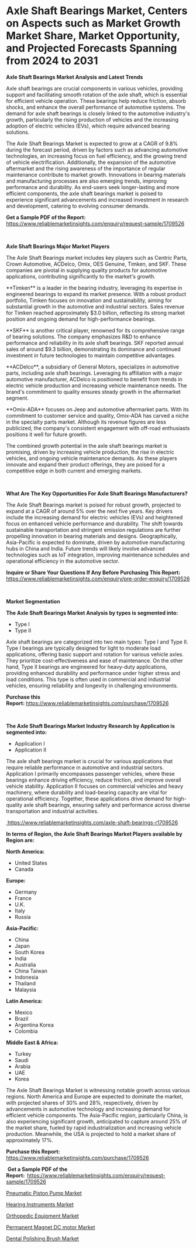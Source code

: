 <p><h1>Axle Shaft Bearings Market, Centers on Aspects such as Market Growth Market Share, Market Opportunity, and Projected Forecasts Spanning from 2024 to 2031</h1></p><p><strong>Axle Shaft Bearings Market Analysis and Latest Trends</strong></p>
<p><p>Axle shaft bearings are crucial components in various vehicles, providing support and facilitating smooth rotation of the axle shaft, which is essential for efficient vehicle operation. These bearings help reduce friction, absorb shocks, and enhance the overall performance of automotive systems. The demand for axle shaft bearings is closely linked to the automotive industry's growth, particularly the rising production of vehicles and the increasing adoption of electric vehicles (EVs), which require advanced bearing solutions.</p><p>The Axle Shaft Bearings Market is expected to grow at a CAGR of 9.8% during the forecast period, driven by factors such as advancing automotive technologies, an increasing focus on fuel efficiency, and the growing trend of vehicle electrification. Additionally, the expansion of the automotive aftermarket and the rising awareness of the importance of regular maintenance contribute to market growth. Innovations in bearing materials and manufacturing processes are also emerging trends, improving performance and durability. As end-users seek longer-lasting and more efficient components, the axle shaft bearings market is poised to experience significant advancements and increased investment in research and development, catering to evolving consumer demands.</p></p>
<p><strong>Get a Sample PDF of the Report:&nbsp;</strong> <a href="https://www.reliablemarketinsights.com/enquiry/request-sample/1709526?utm_campaign=1584&utm_medium=2&utm_source=Github&utm_content=ia&utm_term=21102024&utm_id=axle-shaft-bearings">https://www.reliablemarketinsights.com/enquiry/request-sample/1709526</a></p>
<p>&nbsp;</p>
<p><strong>Axle Shaft Bearings Major Market Players</strong></p>
<p><p>The Axle Shaft Bearings market includes key players such as Centric Parts, Crown Automotive, ACDelco, Omix, OES Genuine, Timken, and SKF. These companies are pivotal in supplying quality products for automotive applications, contributing significantly to the market's growth.</p><p>**Timken** is a leader in the bearing industry, leveraging its expertise in engineered bearings to expand its market presence. With a robust product portfolio, Timken focuses on innovation and sustainability, aiming for substantial growth in the automotive and industrial sectors. Sales revenue for Timken reached approximately $3.0 billion, reflecting its strong market position and ongoing demand for high-performance bearings.</p><p>**SKF** is another critical player, renowned for its comprehensive range of bearing solutions. The company emphasizes R&D to enhance performance and reliability in its axle shaft bearings. SKF reported annual sales of around $9.3 billion, demonstrating its dominance and continued investment in future technologies to maintain competitive advantages.</p><p>**ACDelco**, a subsidiary of General Motors, specializes in automotive parts, including axle shaft bearings. Leveraging its affiliation with a major automotive manufacturer, ACDelco is positioned to benefit from trends in electric vehicle production and increasing vehicle maintenance needs. The brand's commitment to quality ensures steady growth in the aftermarket segment.</p><p>**Omix-ADA** focuses on Jeep and automotive aftermarket parts. With its commitment to customer service and quality, Omix-ADA has carved a niche in the specialty parts market. Although its revenue figures are less publicized, the company's consistent engagement with off-road enthusiasts positions it well for future growth.</p><p>The combined growth potential in the axle shaft bearings market is promising, driven by increasing vehicle production, the rise in electric vehicles, and ongoing vehicle maintenance demands. As these players innovate and expand their product offerings, they are poised for a competitive edge in both current and emerging markets.</p></p>
<p>&nbsp;</p>
<p><strong>What Are The Key Opportunities For Axle Shaft Bearings Manufacturers?</strong></p>
<p><p>The Axle Shaft Bearings market is poised for robust growth, projected to expand at a CAGR of around 5% over the next five years. Key drivers include the increasing demand for electric vehicles (EVs) and heightened focus on enhanced vehicle performance and durability. The shift towards sustainable transportation and stringent emission regulations are further propelling innovation in bearing materials and designs. Geographically, Asia-Pacific is expected to dominate, driven by automotive manufacturing hubs in China and India. Future trends will likely involve advanced technologies such as IoT integration, improving maintenance schedules and operational efficiency in the automotive sector.</p></p>
<p><strong>Inquire or Share Your Questions If Any Before Purchasing This Report:</strong> <a href="https://www.reliablemarketinsights.com/enquiry/pre-order-enquiry/1709526?utm_campaign=1584&utm_medium=2&utm_source=Github&utm_content=ia&utm_term=21102024&utm_id=axle-shaft-bearings">https://www.reliablemarketinsights.com/enquiry/pre-order-enquiry/1709526</a></p>
<p>&nbsp;</p>
<p><strong>Market Segmentation</strong></p>
<p><strong>The Axle Shaft Bearings Market Analysis by types is segmented into:</strong></p>
<p><ul><li>Type I</li><li>Type II</li></ul></p>
<p><p>Axle shaft bearings are categorized into two main types: Type I and Type II. Type I bearings are typically designed for light to moderate load applications, offering basic support and rotation for various vehicle axles. They prioritize cost-effectiveness and ease of maintenance. On the other hand, Type II bearings are engineered for heavy-duty applications, providing enhanced durability and performance under higher stress and load conditions. This type is often used in commercial and industrial vehicles, ensuring reliability and longevity in challenging environments.</p></p>
<p><strong>Purchase this Report:&nbsp;</strong><a href="https://www.reliablemarketinsights.com/purchase/1709526?utm_campaign=1584&utm_medium=2&utm_source=Github&utm_content=ia&utm_term=21102024&utm_id=axle-shaft-bearings">https://www.reliablemarketinsights.com/purchase/1709526</a></p>
<p>&nbsp;</p>
<p><strong>The Axle Shaft Bearings Market Industry Research by Application is segmented into:</strong></p>
<p><ul><li>Application I</li><li>Application II</li></ul></p>
<p><p>The axle shaft bearings market is crucial for various applications that require reliable performance in automotive and industrial sectors. Application I primarily encompasses passenger vehicles, where these bearings enhance driving efficiency, reduce friction, and improve overall vehicle stability. Application II focuses on commercial vehicles and heavy machinery, where durability and load-bearing capacity are vital for operational efficiency. Together, these applications drive demand for high-quality axle shaft bearings, ensuring safety and performance across diverse transportation and industrial activities.</p></p>
<p><a href="https://www.reliablemarketinsights.com/axle-shaft-bearings-r1709526?utm_campaign=1584&utm_medium=2&utm_source=Github&utm_content=ia&utm_term=21102024&utm_id=axle-shaft-bearings">&nbsp;https://www.reliablemarketinsights.com/axle-shaft-bearings-r1709526</a></p>
<p><strong>In terms of Region, the Axle Shaft Bearings Market Players available by Region are:</strong></p>
<p>
    <p> <strong> North America: </strong>
        <ul>
            <li>United States</li>
            <li>Canada</li>
        </ul>
        </p> 
    <p> <strong> Europe: </strong>
        <ul>
            <li>Germany</li>
            <li>France</li>
            <li>U.K.</li>
            <li>Italy</li>
            <li>Russia</li>
        </ul>
        </p> 
    <p> <strong> Asia-Pacific: </strong>
        <ul>
            <li>China</li>
            <li>Japan</li>
            <li>South Korea</li>
            <li>India</li>
            <li>Australia</li>
            <li>China Taiwan</li>
            <li>Indonesia</li>
            <li>Thailand</li>
            <li>Malaysia</li>
        </ul>
        </p> 
    <p> <strong> Latin America: </strong>
        <ul>
            <li>Mexico</li>
            <li>Brazil</li>
            <li>Argentina Korea</li>
            <li>Colombia</li>
        </ul>
        </p> 
    <p> <strong> Middle East & Africa: </strong>
        <ul>
            <li>Turkey</li>
            <li>Saudi</li>
            <li>Arabia</li>
            <li>UAE</li>
            <li>Korea</li>
        </ul>
    </p>
    </p>
<p><p>The Axle Shaft Bearings Market is witnessing notable growth across various regions. North America and Europe are expected to dominate the market, with projected shares of 30% and 28%, respectively, driven by advancements in automotive technology and increasing demand for efficient vehicle components. The Asia-Pacific region, particularly China, is also experiencing significant growth, anticipated to capture around 25% of the market share, fueled by rapid industrialization and increasing vehicle production. Meanwhile, the USA is projected to hold a market share of approximately 17%.</p></p>
<p><strong>Purchase this Report: </strong><a href="https://www.reliablemarketinsights.com/purchase/1709526?utm_campaign=1584&utm_medium=2&utm_source=Github&utm_content=ia&utm_term=21102024&utm_id=axle-shaft-bearings">https://www.reliablemarketinsights.com/purchase/1709526</a></p>
<p>&nbsp;<strong>Get a Sample PDF of the Report:&nbsp;&nbsp;</strong><a href="https://www.reliablemarketinsights.com/enquiry/request-sample/1709526?utm_campaign=1584&utm_medium=2&utm_source=Github&utm_content=ia&utm_term=21102024&utm_id=axle-shaft-bearings">https://www.reliablemarketinsights.com/enquiry/request-sample/1709526</a></p>
<p><strong></strong></p>
<p><p><a href="https://issuu.com/reportprime-2/docs/pneumatic-piston-pump-market-size-2_badcdd16b53195?utm_campaign=1584&utm_medium=2&utm_source=Github&utm_content=ia&utm_term=21102024&utm_id=axle-shaft-bearings">Pneumatic Piston Pump Market</a></p><p><a href="https://www.linkedin.com/pulse/hearing-instruments-market-global-regional-analysis-nhfse?utm_campaign=1584&utm_medium=2&utm_source=Github&utm_content=ia&utm_term=21102024&utm_id=axle-shaft-bearings">Hearing Instruments Market</a></p><p><a href="https://www.linkedin.com/pulse/strategic-market-insights-global-orthopedic-equipment-2024-bl2ve?utm_campaign=1584&utm_medium=2&utm_source=Github&utm_content=ia&utm_term=21102024&utm_id=axle-shaft-bearings">Orthopedic Equipment Market</a></p><p><a href="https://issuu.com/reportprime-2/docs/permanent-magnet-dc-motor-market-si_ab308cae28da3b?utm_campaign=1584&utm_medium=2&utm_source=Github&utm_content=ia&utm_term=21102024&utm_id=axle-shaft-bearings">Permanent Magnet DC motor Market</a></p><p><a href="https://www.linkedin.com/pulse/regional-adaptations-global-dental-polishing-brush-market-6crfe?utm_campaign=1584&utm_medium=2&utm_source=Github&utm_content=ia&utm_term=21102024&utm_id=axle-shaft-bearings">Dental Polishing Brush Market</a></p></p>